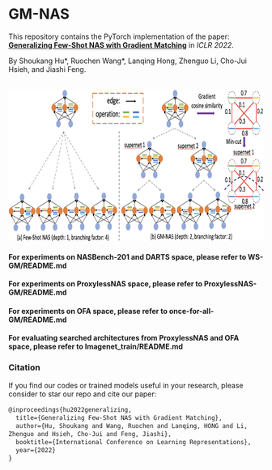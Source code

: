 # GM-NAS

This repository contains the PyTorch implementation of the paper:<br/>
[**Generalizing Few-Shot NAS with Gradient Matching**](https://openreview.net/pdf?id=_jMtny3sMKU) in *ICLR 2022*.

By Shoukang Hu*, Ruochen Wang*, Lanqing Hong, Zhenguo Li, Cho-Jui Hsieh, and Jiashi Feng.<br/><br/>


<p align="left">
    <img src="img/GM_NAS.png" height="300"/>
</p>


#### For experiments on NASBench-201 and DARTS space, please refer to WS-GM/README.md

#### For experiments on ProxylessNAS space, please refer to ProxylessNAS-GM/README.md

#### For experiments on OFA space, please refer to once-for-all-GM/README.md

#### For evaluating searched architectures from ProxylessNAS and OFA space, please refer to Imagenet_train/README.md





### Citation
If you find our codes or trained models useful in your research, please consider to star our repo and cite our paper:

    @inproceedings{hu2022generalizing,
      title={Generalizing Few-Shot NAS with Gradient Matching},
      author={Hu, Shoukang and Wang, Ruochen and Lanqing, HONG and Li, Zhenguo and Hsieh, Cho-Jui and Feng, Jiashi},
      booktitle={International Conference on Learning Representations},
      year={2022}
    }

